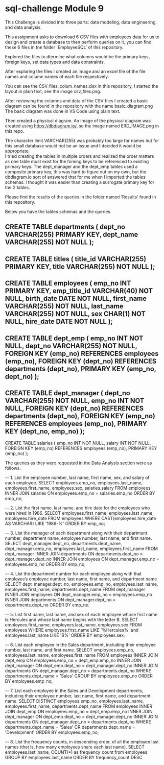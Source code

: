 # sql-challenge Module 9

This Challenge is divided into three parts: data modeling, data engineering, and data analysis.

This assignment asks to download 6 CSV files with employees data for us to design and create a database to then perform queries on it, you can find these 6 files in tne folder 'EmployeeSQL' of this repository. 

Explored the files to dtermine what columns would be the primary keys, foreign keys, set data types and data constraints. 

After exploring the files I created an image and an excel file of the file names and column names of each file respectively.

You can see the CSV_files_colum_names.xlsx in this repository, I started the layout in plain text, see the image csv_files.png.

After reviewing the columns and data of the CSV files I created a basic diagram can be found in the repository with the name basic_diagram.png 
The basic diagram was done in VS Code using plain text. 

Then created a physical diagram. An image of the physical diagram was created using https://dbdiagram.io/, se the image named ERD_IMAGE.png in this repo. 

The character limit VARCHAR(255) was probably too large for names but for this small database would not be an issue and I decided it would be appropriate.  
I tried creating the tables in multiple orders and realized the order matters as one table must exist for the foreing keys to be referenced to existing primary keys. 
The dept_manager and the dept_emp tables used a composite primary key, this was hard to figure out on my own, but the dbdiagram.io sort of answered that for me when I imported the tables schemas. 
I thought it was easier than creating a surrogate primary key for the 2 tables. 

Please find the results of the queries in the folder named 'Results' found in this repository. 

Below you have the tables schemas and the queries. 

CREATE TABLE departments (
  dept_no VARCHAR(255) PRIMARY KEY,
  dept_name VARCHAR(255) NOT NULL
);
-- 
CREATE TABLE titles (
  title_id VARCHAR(255) PRIMARY KEY,
  title VARCHAR(255) NOT NULL
);
-- 
CREATE TABLE employees (
  emp_no INT PRIMARY KEY,
  emp_title_id VARCHAR(40) NOT NULL,
  birth_date DATE NOT NULL,
  first_name VARCHAR(255) NOT NULL,
  last_name VARCHAR(255) NOT NULL,
  sex CHAR(1) NOT NULL,
  hire_date DATE NOT NULL
);
-- 
CREATE TABLE dept_emp (
  emp_no INT NOT NULL,
  dept_no VARCHAR(255) NOT NULL,
  FOREIGN KEY (emp_no) REFERENCES employees (emp_no),
  FOREIGN KEY (dept_no) REFERENCES departments (dept_no),
  PRIMARY KEY (emp_no, dept_no)
);
-- 
CREATE TABLE dept_manager (
  dept_no VARCHAR(255) NOT NULL,
  emp_no INT NOT NULL,
  FOREIGN KEY (dept_no) REFERENCES departments (dept_no),
  FOREIGN KEY (emp_no) REFERENCES employees (emp_no),
  PRIMARY KEY (dept_no, emp_no)
);
-- 
CREATE TABLE salaries (
  emp_no INT NOT NULL,
  salary INT NOT NULL,
  FOREIGN KEY (emp_no) REFERENCES employees (emp_no),
  PRIMARY KEY (emp_no)
);

The queries as they were requested in the Data Analysis section were as follows.  

-- 1. List the employee number, last name, first name, sex, and salary of each employee.
SELECT employees.emp_no, employees.last_name, employees.first_name, employees.sex, salaries.salary FROM employees
INNER JOIN salaries ON employees.emp_no = salaries.emp_no
ORDER BY emp_no;


-- 2. List the first name, last name, and hire date for the employees who were hired in 1986.
SELECT employees.first_name, employees.last_name, employees.hire_date FROM employees 
WHERE CAST(employees.hire_date AS VARCHAR) LIKE '1986-%'
ORDER BY emp_no;


-- 3. List the manager of each department along with their department number, department name, employee number, last name, and first name.
SELECT dept_manager.dept_no, departments.dept_name, dept_manager.emp_no, employees.last_name, employees.first_name FROM dept_manager
INNER JOIN departments ON departments.dept_no = dept_manager.dept_no 
INNER JOIN employees ON dept_manager.emp_no = employees.emp_no
ORDER BY emp_no;


-- 4. List the department number for each employee along with that employee’s employee number, last name, first name, and department name
SELECT dept_manager.dept_no, employees.emp_no, employees.last_name, employees.first_name, departments.dept_name FROM dept_manager
INNER JOIN employees ON dept_manager.emp_no = employees.emp_no 
INNER JOIN departments ON dept_manager.dept_no = departments.dept_no
ORDER BY emp_no;

-- 5. List first name, last name, and sex of each employee whose first name is Hercules and whose last name begins with the letter B.
SELECT employees.first_name, employees.last_name, employees.sex FROM employees 
WHERE employees.first_name LIKE '%Hercules%' and employees.last_name LIKE 'B%' ORDER BY employees.sex;

-- 6. List each employee in the Sales department, including their employee number, last name, and first name.
SELECT employees.emp_no, employees.last_name, employees.first_name FROM employees 
INNER JOIN dept_emp ON employees.emp_no = dept_emp.emp_no
INNER JOIN dept_manager ON dept_emp.dept_no = dept_manager.dept_no
INNER JOIN departments ON dept_manager.dept_no = departments.dept_no
WHERE departments.dept_name = 'Sales'
GROUP BY employees.emp_no
ORDER BY employees.emp_no;

-- 7. List each employee in the Sales and Development departments, including their employee number, last name, first name, and department name.
SELECT DISTINCT employees.emp_no, employees.last_name, employees.first_name, departments.dept_name FROM employees 
INNER JOIN dept_emp ON employees.emp_no = dept_emp.emp_no
INNER JOIN dept_manager ON dept_emp.dept_no = dept_manager.dept_no
INNER JOIN departments ON dept_manager.dept_no = departments.dept_no
WHERE departments.dept_name = 'Sales' OR departments.dept_name = 'Development' 
ORDER BY employees.emp_no;


-- 8. List the frequency counts, in descending order, of all the employee last names (that is, how many employees share each last name).
SELECT employees.last_name, COUNT(*) as frequency_count from employees
GROUP BY employees.last_name
ORDER BY frequency_count DESC
